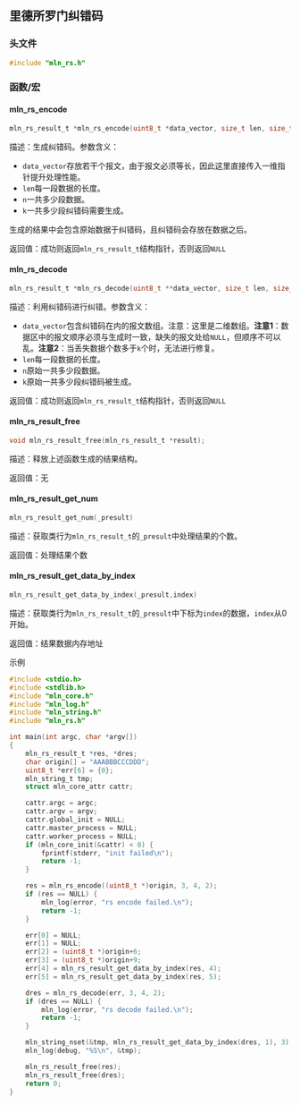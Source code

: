 ## 里德所罗门纠错码



### 头文件

```c
#include "mln_rs.h"
```



### 函数/宏



#### mln_rs_encode

```c
mln_rs_result_t *mln_rs_encode(uint8_t *data_vector, size_t len, size_t n, size_t k);
```

描述：生成纠错码。参数含义：

- `data_vector`存放若干个报文，由于报文必须等长，因此这里直接传入一维指针提升处理性能。
- `len`每一段数据的长度。
- `n`一共多少段数据。
- `k`一共多少段纠错码需要生成。

生成的结果中会包含原始数据于纠错码，且纠错码会存放在数据之后。

返回值：成功则返回`mln_rs_result_t`结构指针，否则返回`NULL`



#### mln_rs_decode

```c
mln_rs_result_t *mln_rs_decode(uint8_t **data_vector, size_t len, size_t n, size_t k);
```

描述：利用纠错码进行纠错。参数含义：

- `data_vector`包含纠错码在内的报文数组。注意：这里是二维数组。**注意1**：数据区中的报文顺序必须与生成时一致，缺失的报文处给`NULL`，但顺序不可以乱。**注意2**：当丢失数据个数多于`k`个时，无法进行修复。
- `len`每一段数据的长度。
- `n`原始一共多少段数据。
- `k`原始一共多少段纠错码被生成。

返回值：成功则返回`mln_rs_result_t`结构指针，否则返回`NULL`



#### mln_rs_result_free

```c
void mln_rs_result_free(mln_rs_result_t *result);
```

描述：释放上述函数生成的结果结构。

返回值：无



#### mln_rs_result_get_num

```c
mln_rs_result_get_num(_presult)
```

描述：获取类行为`mln_rs_result_t`的`_presult`中处理结果的个数。

返回值：处理结果个数



#### mln_rs_result_get_data_by_index

```c
mln_rs_result_get_data_by_index(_presult,index)
```

描述：获取类行为`mln_rs_result_t`的`_presult`中下标为`index`的数据，`index`从0开始。

返回值：结果数据内存地址



示例

```c
#include <stdio.h>
#include <stdlib.h>
#include "mln_core.h"
#include "mln_log.h"
#include "mln_string.h"
#include "mln_rs.h"

int main(int argc, char *argv[])
{
    mln_rs_result_t *res, *dres;
    char origin[] = "AAABBBCCCDDD";
    uint8_t *err[6] = {0};
    mln_string_t tmp;
    struct mln_core_attr cattr;

    cattr.argc = argc;
    cattr.argv = argv;
    cattr.global_init = NULL;
    cattr.master_process = NULL;
    cattr.worker_process = NULL;
    if (mln_core_init(&cattr) < 0) {
        fprintf(stderr, "init failed\n");
        return -1;
    }

    res = mln_rs_encode((uint8_t *)origin, 3, 4, 2);
    if (res == NULL) {
        mln_log(error, "rs encode failed.\n");
        return -1;
    }

    err[0] = NULL;
    err[1] = NULL;
    err[2] = (uint8_t *)origin+6;
    err[3] = (uint8_t *)origin+9;
    err[4] = mln_rs_result_get_data_by_index(res, 4);
    err[5] = mln_rs_result_get_data_by_index(res, 5);

    dres = mln_rs_decode(err, 3, 4, 2);
    if (dres == NULL) {
        mln_log(error, "rs decode failed.\n");
        return -1;
    }

    mln_string_nset(&tmp, mln_rs_result_get_data_by_index(dres, 1), 3);
    mln_log(debug, "%S\n", &tmp);

    mln_rs_result_free(res);
    mln_rs_result_free(dres);
    return 0;
}
```

